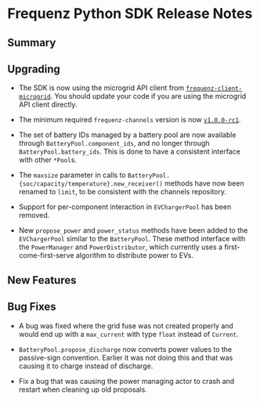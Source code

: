 # Frequenz Python SDK Release Notes

## Summary

<!-- Here goes a general summary of what this release is about -->

## Upgrading

- The SDK is now using the microgrid API client from [`frequenz-client-microgrid`](https://github.com/frequenz-floss/frequenz-client-microgrid-python/). You should update your code if you are using the microgrid API client directly.

- The minimum required `frequenz-channels` version is now [`v1.0.0-rc1`](https://github.com/frequenz-floss/frequenz-channels-python/releases/tag/v1.0.0-rc.1).

- The set of battery IDs managed by a battery pool are now available through `BatteryPool.component_ids`, and no longer through `BatteryPool.battery_ids`.  This is done to have a consistent interface with other `*Pool`s.

- The `maxsize` parameter in calls to `BatteryPool.{soc/capacity/temperature}.new_receiver()` methods have now been renamed to `limit`, to be consistent with the channels repository.

- Support for per-component interaction in `EVChargerPool` has been removed.

- New `propose_power` and `power_status` methods have been added to the `EVChargerPool` similar to the `BatteryPool`.  These method interface with the `PowerManager` and `PowerDistributor`, which currently uses a first-come-first-serve algorithm to distribute power to EVs.

## New Features

<!-- Here goes the main new features and examples or instructions on how to use them -->

## Bug Fixes

- A bug was fixed where the grid fuse was not created properly and would end up with a `max_current` with type `float` instead of `Current`.

- `BatteryPool.propose_discharge` now converts power values to the passive-sign convention.  Earlier it was not doing this and that was causing it to charge instead of discharge.

- Fix a bug that was causing the power managing actor to crash and restart when cleaning up old proposals.
